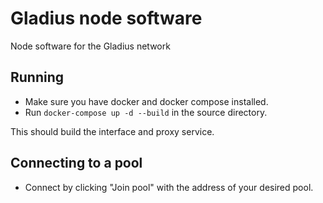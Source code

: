 # Gladius node software
Node software for the Gladius network

## Running
- Make sure you have docker and docker compose installed.
- Run `docker-compose up -d --build` in the source directory.

This should build the interface and proxy service.

## Connecting to a pool
- Connect by clicking "Join pool" with the address of your desired pool.
